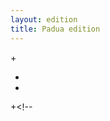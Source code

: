 ```yaml
---
layout: edition
title: Padua edition
---
```



+<script src="https://code.jquery.com/jquery-3.3.1.min.js" integrity="sha256-FgpCb/KJQlLNfOu91ta32o/NMZxltwRo8QtmkMRdAu8=" crossorigin="anonymous"></script>
 <script>
+  var CETEIcean = new CETEI();
+  var manuscripts = {
+    "P" : {
+      "name": "P",
+      "resource" : "p.xml"
+    },
+    "Br" : {
+      "name" : "Br",
+      "resource" : "br.xml"
+    },
+    "T" : {
+      "name" : "T",
+      "resource" : "t.xml"
+    },
+    "B" : {
+      "name" : "B",
+      "resource" : "b.xml" 
+    }
+  };
+
+
+
+    var sectionsSet = new Set();
+
+    //Object for all options. Not currently used, but is updated in toggle functions
+    var options = {
+      "expanded_abbreviations":true,
+      "foliation":false,
+      "linebeginnings":false,
+      "editor_punctuation":true,
+      "editor_capitalization":true
+    };
+
+// functions
+    function addManuscript(ms){
+      CETEIcean.getHTML5(ms.resource, function(data){
+        var ms_el = "#"+ms.name;
+        $(ms_el).html("");
+        $(ms_el).append(data);
+        CETEIcean.addStyle(document, data);
+
+//Add facs div to each cb (foliation) with valid attribute
+        addFoliation(ms_el);
+
+        $(ms_el + " tei-lb").toggle(); //Start off manuscripts with line beginnings off
+        });
+    }   
+
+
+    function addFoliation(ms_el) {
+      $(ms_el+" tei-milestone").each(function(){
+        var n = $(this).attr("n");
+        var milestone = "";
+        if(typeof(n) === "undefined"){
+          var unit = $(this).attr("unit");
+          if(typeof(unit) != "undefined"){
+            milestone = unit;
+          }
+        } else {
+          milestone = n;
+        }
+        $(this).html("<span class='page-break'>" + milestone + "</span>");
+      });
+    }

+          //Add all manuscripts
+    for (var ms in manuscripts) {
+      addManuscript(manuscripts[ms]);
+    }
+ 
+    //Function to toggle foliation
+    $("input[name='foliation-toggle'").change(function(){
+      options.foliation = $(this).is(":checked");
+      if(options.foliation){
+        if(options.linebeginnings){
+          $("tei-milestone").css("display", "block");
+        } else {
+          $("tei-milestone").css("display", "inline");
+        }
+      } else {
+        $("tei-milestone").hide();
+      }
+    });
+
+</script>
+
+
+<!--<script>